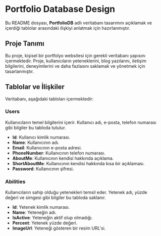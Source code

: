 # Portfolio Database Design

Bu README dosyası, **PortfolioDB** adlı veritabanı tasarımını açıklamak ve içerdiği tablolar arasındaki ilişkiyi anlatmak için hazırlanmıştır.

## Proje Tanımı

Bu proje, kişisel bir portfolyo websitesi için gerekli veritabanı yapısını içermektedir. Proje, kullanıcıların yeteneklerini, blog yazılarını, iletişim bilgilerini, deneyimlerini ve daha fazlasını saklamak ve yönetmek için tasarlanmıştır.

## Tablolar ve İlişkiler

Veritabanı, aşağıdaki tabloları içermektedir:

### Users
Kullanıcıların temel bilgilerini içerir. Kullanıcı adı, e-posta, telefon numarası gibi bilgiler bu tabloda tutulur.

- **Id**: Kullanıcı kimlik numarası.
- **Name**: Kullanıcının adı.
- **Email**: Kullanıcının e-posta adresi.
- **PhoneNumber**: Kullanıcının telefon numarası.
- **AboutMe**: Kullanıcının kendisi hakkında açıklama.
- **ShortAboutMe**: Kullanıcının kendisi hakkında kısa bir açıklaması.
- **Password**: Kullanıcının şifresi.

### Abilities
Kullanıcıların sahip olduğu yetenekleri temsil eder. Yetenek adı, yüzde değeri ve simgesi gibi bilgiler bu tabloda saklanır.

- **Id**: Yetenek kimlik numarası.
- **Name**: Yeteneğin adı.
- **IsActive**: Yeteneğin aktif olup olmadığı.
- **Percent**: Yetenek yüzde değeri.
- **ImageUrl**: Yeteneği gösteren bir resim URL'si.
